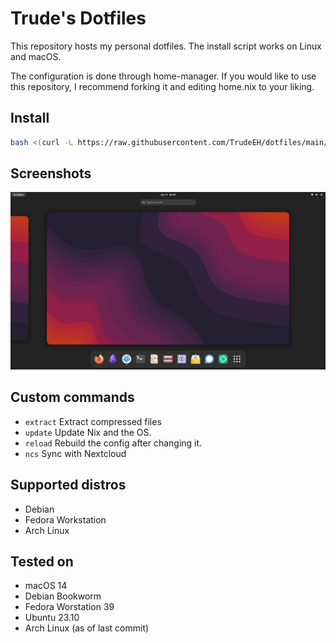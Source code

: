 # Trude's Dotfiles

This repository hosts my personal dotfiles.
The install script works on Linux and macOS.

The configuration is done through home-manager.
If you would like to use this repository, I recommend forking it and editing home.nix to your liking.

## Install
```sh
bash <(curl -L https://raw.githubusercontent.com/TrudeEH/dotfiles/main/install.sh)
```
## Screenshots
![Desktop](./screenshots/desktop.png)

## Custom commands
- `extract` Extract compressed files
- `update` Update Nix and the OS.
- `reload` Rebuild the config after changing it.
- `ncs` Sync with Nextcloud

## Supported distros
- Debian
- Fedora Workstation
- Arch Linux

## Tested on
- macOS 14
- Debian Bookworm
- Fedora Worstation 39
- Ubuntu 23.10
- Arch Linux (as of last commit)
